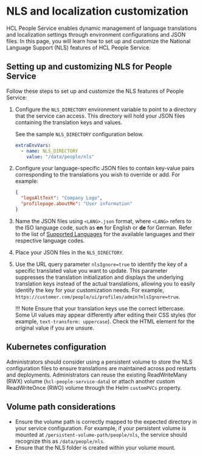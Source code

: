# NLS and localization customization

HCL People Service enables dynamic management of language translations and localization settings through environment configurations and JSON files. In this page, you will learn how to set up and customize the National Language Support (NLS) features of HCL People Service.

## Setting up and customizing NLS for People Service

Follow these steps to set up and customize the NLS features of People Service:

1. Configure the `NLS_DIRECTORY` environment variable to point to a directory that the service can access. This directory will hold your JSON files containing the translation keys and values.

    See the sample `NLS_DIRECTORY` configuration below.

    ```yaml
    extraEnvVars:
      - name: NLS_DIRECTORY
        value: "/data/people/nls"
    ```

2. Configure your language-specific JSON files to contain key-value pairs corresponding to the translations you wish to override or add. For example:

    ```json
    {
      "logoAltText": "Company Logo",
      "profilepage.aboutMe": "User information"
    }
    ```

3. Name the JSON files using `<LANG>.json` format, where `<LANG>` refers to the ISO language code, such as **en** for English or **de** for German. Refer to the list of [Supported Languages](../../../../../deployment/manage/portal_admin_tools/language_support/Supporting_language.md) for the available languages and their respective language codes.

4. Place your JSON files in the `NLS_DIRECTORY`.

5. Use the URL query parameter `nlsIgnore=true` to identify the key of a specific translated value you want to update. This parameter suppresses the translation initialization and displays the underlying translation keys instead of the actual translations, allowing you to easily identify the key for your customization needs. For example, `https://customer.com/people/ui/profiles/admin?nlsIgnore=true`.

    !!! Note
        Ensure that your translation keys use the correct lettercase. Some UI values may appear differently after editing their CSS styles (for example, `text-transform: uppercase`). Check the HTML element for the original value if you are unsure.

## Kubernetes configuration

Administrators should consider using a persistent volume to store the NLS configuration files to ensure translations are maintained across pod restarts and deployments. Administrators can reuse the existing ReadWriteMany (RWX) volume (`hcl-people-service-data`) or attach another custom ReadWriteOnce (RWO) volume through the Helm `customPVCs` property.

## Volume path considerations

- Ensure the volume path is correctly mapped to the expected directory in your service configuration. For example, if your persistent volume is mounted at `/persistent-volume-path/people/nls`, the service should recognize this as `/data/people/nls`. 
- Ensure that the NLS folder is created within your volume mount.
